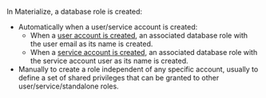 
In Materialize, a database role is created:
- Automatically when a user/service account is created:
  - When a [user account is
  created](/manage/users-service-accounts/invite-users/), an associated database
  role with the user email as its name is created.
  - When a [service account is
  created](/manage/users-service-accounts/create-service-accounts/), an
  associated database role with the service account user as its name is created.
- Manually to create a role independent of any specific account,
  usually to define a set of shared privileges that can be granted to other
  user/service/standalone roles.
